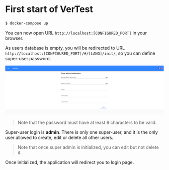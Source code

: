 # First start of VerTest

```bash
$ docker-compose up
```

You can now open URL `http://localhost:[CONFIGURED_PORT]` in your browser.

As users database is empty, you will be redirected to URL `http://localhost:[CONFIGURED_PORT]/#/[LANG]/init/`, so you can define
super-user password.

![Super admin initialization screen capture](../assets/init-en.png)

> Note that the password must have at least 8 characters to be valid.

Super-user login is **admin**. There is only one super-user, and it is the only user allowed to create, edit
or delete all other users.

> Note that once super admin is initialized, you can edit but not delete it.

Once initialized, the application will redirect you to login page.
